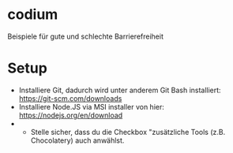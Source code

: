 # codium
Beispiele für gute und schlechte Barrierefreiheit

# Setup
- Installiere Git, dadurch wird unter anderem Git Bash installiert: <https://git-scm.com/downloads>
- Installiere Node.JS via MSI installer von hier: <https://nodejs.org/en/download>
- - Stelle sicher, dass du die Checkbox "zusätzliche Tools (z.B. Chocolatery) auch anwählst.